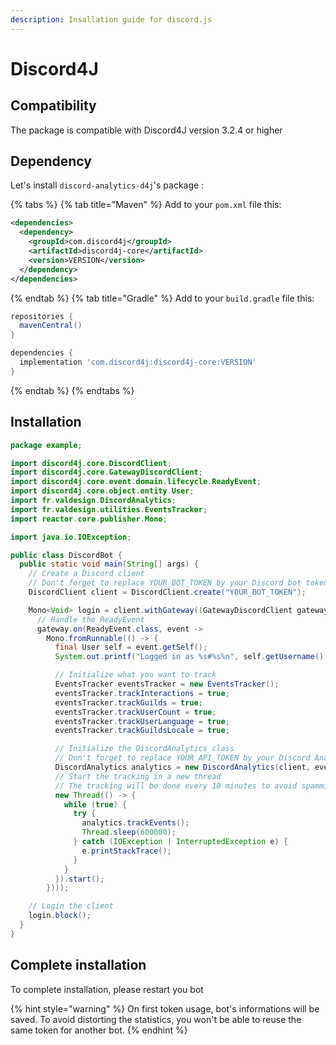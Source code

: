 ```yaml
---
description: Insallation guide for discord.js
---
```


# Discord4J

## Compatibility

The package is compatible with Discord4J version 3.2.4 or higher

## Dependency

Let's install `discord-analytics-d4j`'s package :&#x20;

{% tabs %}
{% tab title="Maven" %}
Add to your `pom.xml` file this:
```xml
<dependencies>
  <dependency>
    <groupId>com.discord4j</groupId>
    <artifactId>discord4j-core</artifactId>
    <version>VERSION</version>
  </dependency>
</dependencies>
```
{% endtab %}
{% tab title="Gradle" %}
Add to your `build.gradle` file this:
```gradle
repositories {
  mavenCentral()
}

dependencies {
  implementation 'com.discord4j:discord4j-core:VERSION'
}
```
{% endtab %}
{% endtabs %}

## Installation

```java
package example;

import discord4j.core.DiscordClient;
import discord4j.core.GatewayDiscordClient;
import discord4j.core.event.domain.lifecycle.ReadyEvent;
import discord4j.core.object.entity.User;
import fr.valdesign.DiscordAnalytics;
import fr.valdesign.utilities.EventsTracker;
import reactor.core.publisher.Mono;

import java.io.IOException;

public class DiscordBot {
  public static void main(String[] args) {
    // Create a Discord client
    // Don't forget to replace YOUR_BOT_TOKEN by your Discord bot token !
    DiscordClient client = DiscordClient.create("YOUR_BOT_TOKEN");

    Mono<Void> login = client.withGateway((GatewayDiscordClient gateway) ->
      // Handle the ReadyEvent
      gateway.on(ReadyEvent.class, event ->
        Mono.fromRunnable(() -> {
          final User self = event.getSelf();
          System.out.printf("Logged in as %s#%s%n", self.getUsername(), self.getDiscriminator());

          // Initialize what you want to track
          EventsTracker eventsTracker = new EventsTracker();
          eventsTracker.trackInteractions = true;
          eventsTracker.trackGuilds = true;
          eventsTracker.trackUserCount = true;
          eventsTracker.trackUserLanguage = true;
          eventsTracker.trackGuildsLocale = true;

          // Initialize the DiscordAnalytics class
          // Don't forget to replace YOUR_API_TOKEN by your Discord Analytics token !
          DiscordAnalytics analytics = new DiscordAnalytics(client, eventsTracker, "YOUR_API_KEY");
          // Start the tracking in a new thread
          // The tracking will be done every 10 minutes to avoid spamming the API (10 minutes is the minimum)
          new Thread(() -> {
            while (true) {
              try {
                analytics.trackEvents();
                Thread.sleep(600000);
              } catch (IOException | InterruptedException e) {
                e.printStackTrace();
              }
            }
          }).start();
        })));

    // Login the client
    login.block();
  }
}
```

## Complete installation

To complete installation, please restart you bot

{% hint style="warning" %}
On first token usage, bot's informations will be saved. To avoid distorting the statistics, you won't be able to reuse the same token for another bot.
{% endhint %}